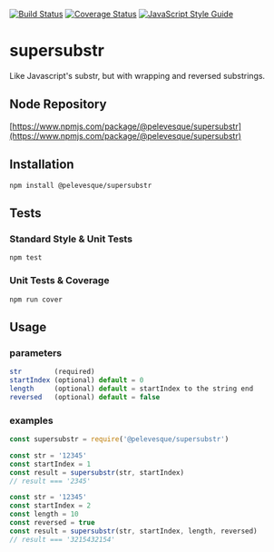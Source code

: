 [![Build Status](https://travis-ci.org/pelevesque/supersubstr.svg?branch=master)](https://travis-ci.org/pelevesque/supersubstr)
[![Coverage Status](https://coveralls.io/repos/github/pelevesque/supersubstr/badge.svg?branch=master)](https://coveralls.io/github/pelevesque/supersubstr?branch=master)
[![JavaScript Style Guide](https://img.shields.io/badge/code_style-standard-brightgreen.svg)](https://standardjs.com)

# supersubstr

Like Javascript's substr, but with wrapping and reversed substrings.

## Node Repository

[https://www.npmjs.com/package/@pelevesque/supersubstr](https://www.npmjs.com/package/@pelevesque/supersubstr)

## Installation

`npm install @pelevesque/supersubstr`

## Tests

### Standard Style & Unit Tests

`npm test`

### Unit Tests & Coverage

`npm run cover`

## Usage

### parameters

```js
str        (required)  
startIndex (optional) default = 0  
length     (optional) default = startIndex to the string end  
reversed   (optional) default = false  
```

### examples

```js
const supersubstr = require('@pelevesque/supersubstr')
```

```js
const str = '12345'
const startIndex = 1
const result = supersubstr(str, startIndex)
// result === '2345'
```

```js
const str = '12345'
const startIndex = 2
const length = 10
const reversed = true
const result = supersubstr(str, startIndex, length, reversed)
// result === '3215432154'
```
